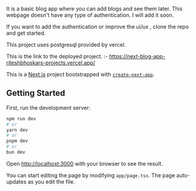 It is a basic blog app where you can add blogs and see them later.
This webpage doesn't have any type of authentication. I will add it soon.

If you want to add the authentication or improve the ui/ux , clone the repo and get started.

This project uses postgresql provided by vercel.

This is the link to the deployed project.   :-  https://next-blog-app-riteshbhoskars-projects.vercel.app/

This is a [Next.js](https://nextjs.org/) project bootstrapped with [`create-next-app`](https://github.com/vercel/next.js/tree/canary/packages/create-next-app).

## Getting Started

First, run the development server:

```bash
npm run dev
# or
yarn dev
# or
pnpm dev
# or
bun dev
```

Open [http://localhost:3000](http://localhost:3000) with your browser to see the result.

You can start editing the page by modifying `app/page.tsx`. The page auto-updates as you edit the file.

